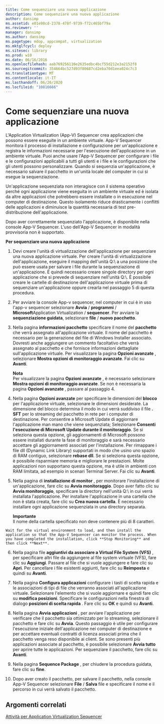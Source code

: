 ```yaml
---
title: Come sequenziare una nuova applicazione
description: Come sequenziare una nuova applicazione
author: dansimp
ms.assetid: e01e98cd-2378-478f-9739-f72c465bf79a
ms.reviewer: ''
manager: dansimp
ms.author: dansimp
ms.pagetype: mdop, appcompat, virtualization
ms.mktglfcycl: deploy
ms.sitesec: library
ms.prod: w10
ms.date: 06/16/2016
ms.openlocfilehash: aab769256116e2635edbc4bcf55d212e3a2152f8
ms.sourcegitcommit: 354664bc527d93f80687cd2eba70d1eea024c7c3
ms.translationtype: MT
ms.contentlocale: it-IT
ms.lasthandoff: 06/26/2020
ms.locfileid: "10816666"
---
```

# Come sequenziare una nuova applicazione


L'Application Virtualization (App-V) Sequencer crea applicazioni che possono essere eseguite in un ambiente virtuale. App-V Sequencer monitora il processo di installazione e configurazione per un'applicazione e registra le informazioni necessarie per l'esecuzione dell'applicazione in un ambiente virtuale. Puoi anche usare l'App-V Sequencer per configurare i file e le configurazioni applicabili a tutti gli utenti e i file e le configurazioni che gli utenti possono personalizzare. Quando si sequenzia un'applicazione, è necessario salvare il pacchetto in un'unità locale del computer in cui si esegue la sequenziazione.

Un'applicazione sequenziata non interagisce con il sistema operativo perché ogni applicazione viene eseguita in un ambiente virtuale ed è isolata da altre applicazioni che potrebbero essere installate o in esecuzione nel computer di destinazione. Questo isolamento riduce drasticamente i conflitti delle applicazioni e diminuisce la quantità necessaria di test pre-distribuzione dell'applicazione.

Dopo aver correttamente sequenziato l'applicazione, è disponibile nella console App-V Sequencer. L'uso dell'App-V Sequencer in modalità provvisoria non è supportato.

**Per sequenziare una nuova applicazione**

1.  Devi creare l'unità di virtualizzazione dell'applicazione per sequenziare una nuova applicazione virtuale. Per creare l'unità di virtualizzazione dell'applicazione, eseguire il mapping dell'unità Q:\\ a una posizione che può essere usata per salvare i file durante la sequenziazione di un'applicazione. È quindi necessario creare singole directory per ogni applicazione che si prevede di sequenziare nell'unità Q:\\. È possibile creare le cartelle di destinazione dell'applicazione virtuale prima di sequenziare un'applicazione oppure crearla nel passaggio 5 di questa procedura.

2.  Per avviare la console App-v sequencer, nel computer in cui è in uso l'app-v sequencer selezionare **Avvia**  /  **programmi**  /  **Microsoft**Application Virtualization  /  **sequencer**. Per avviare la **sequenziazione guidata**, selezionare **file**  /  **nuovo pacchetto**.

3.  Nella pagina **informazioni pacchetto** specificare il nome del **pacchetto** che verrà assegnato all'applicazione virtuale. Il nome del pacchetto è necessario per la generazione del file di Windows Installer associato. Dovresti anche aggiungere un commento facoltativo che verrà assegnato al pacchetto e che fornisce informazioni dettagliate sull'applicazione virtuale. Per visualizzare la pagina **Opzioni avanzate** , selezionare **Mostra opzioni di monitoraggio avanzate**. Fai clic su **Avanti**.

    **Nota**  
    Per visualizzare la pagina **Opzioni avanzate** , è necessario selezionare **Mostra opzioni di monitoraggio avanzate**. Se non è necessaria la pagina **Opzioni avanzate** , passare al passaggio 4.



4.  Nella pagina **Opzioni avanzate** per specificare le dimensioni del **blocco** per l'applicazione virtuale, selezionare le dimensioni desiderate. La dimensione del blocco determina il modo in cui verrà suddiviso il file **. SFT** per lo streaming del pacchetto in rete per i computer di destinazione. Per consentire a Microsoft Update di aggiornare l'applicazione man mano che viene sequenziata; Selezionare **Consenti l'esecuzione di Microsoft Update durante il monitoraggio**. Se si seleziona questa opzione, gli aggiornamenti di Microsoft possono essere installati durante la fase di monitoraggio e sarà necessario accettare gli aggiornamenti associati per l'installazione. Per rimappare i file dll (Dynamic Link Library) supportati in modo che usino uno spazio di RAM contiguo, selezionare **rebase dll**. Se si seleziona questa opzione, è possibile risparmiare memoria e migliorare le prestazioni. Molte applicazioni non supportano questa opzione, ma è utile in ambienti con RAM limitata, ad esempio in scenari Terminal Server. Fai clic su **Avanti**.

5.  Nella pagina di **installazione di monitor** , per monitorare l'installazione di un'applicazione, fare clic su **Avvia monitoraggio**. Dopo aver fatto clic su **Avvia monitoraggio**, specificare la directory nell'unità Q:\\ in cui verrà installata l'applicazione. Per installare l'applicazione in una cartella che non è stata creata, fare clic su **Crea nuova cartella**. È necessario installare ogni applicazione sequenziata in una directory separata.

    **Importante**  
    Il nome della cartella specificato non deve contenere più di 8 caratteri.



~~~
Wait for the virtual environment to load, and then install the application so that the App-V Sequencer can monitor the process. When you have completed the installation, click **Stop Monitoring** and then click **Next**.
~~~

6. Nella pagina file **aggiuntivi da associare a Virtual File System (VFS)** , per specificare altri file da aggiungere al file system virtuale (VFS), fare clic su **Aggiungi**. Passare al file che si vuole aggiungere e fare clic su **Apri**. Per cancellare i file esistenti aggiunti, fare clic su **Reimposta** e quindi su **Avanti**.

7. Nella pagina **Configura applicazioni** configurare i tasti di scelta rapida e le associazioni di tipi di file che verranno associati all'applicazione virtuale. Selezionare l'elemento che si vuole aggiornare e quindi fare clic su **modifica posizioni**. Specificare le configurazioni nella finestra di dialogo **posizioni di scelta rapida** . Fare clic su **OK** e quindi su **Avanti**.

8. Nella pagina **Avvia applicazioni** , per avviare l'applicazione per verificare che il pacchetto sia ottimizzato per lo streaming, selezionare il pacchetto e fare clic su **Avvia**. Questo passaggio è utile per configurare l'esecuzione iniziale dell'applicazione nei computer di destinazione e per accettare eventuali contratti di licenza associati prima che il pacchetto venga reso disponibile ai client. Se sono presenti più applicazioni associate al pacchetto, è possibile selezionare **Avvia tutto** per aprire tutte le applicazioni. Per sequenziare il pacchetto, fare clic su **Avanti**.

9. Nella pagina **Sequence Package** , per chiudere la procedura guidata, fare clic su **fine**.

10. Dopo aver creato il pacchetto, per salvare il pacchetto, nella console App-V Sequencer selezionare **File**  /  **Salva** file e specificare il nome e il percorso in cui verrà salvato il pacchetto.

## Argomenti correlati


[Attività per Application Virtualization Sequencer](tasks-for-the-application-virtualization-sequencer.md)









